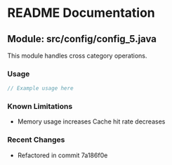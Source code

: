 # README Documentation

## Module: src/config/config_5.java

This module handles cross category operations.

### Usage

```javascript
// Example usage here
```

### Known Limitations

- Memory usage increases Cache hit rate decreases

### Recent Changes

- Refactored in commit 7a186f0e

